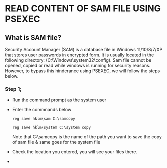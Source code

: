 # READ CONTENT OF SAM FILE USING PSEXEC

## What is SAM file?

Security Account Manager (SAM) is a database file in Windows 11/10/8/7/XP that stores user passwords in encrypted form. It is usually located in the following directory:
(C:\Windows\system32\config). Sam file cannot be opened, copied or read while windows is running for security reasons. However, to bypass this hinderance using PSEXEC, we will follow the steps below.

### Step 1;

- Run the command prompt as the system user
- Enter the commnands below

  ```
  reg save hklm\sam C:\samcopy
  ```
  ```
  reg save hklm\system C:\system copy
  ```
  Note that C:\samcopy is the name of the path you want to save the copy of sam file & same goes for the system file
 - Check the location you entered, you will see your files there.
 - 

